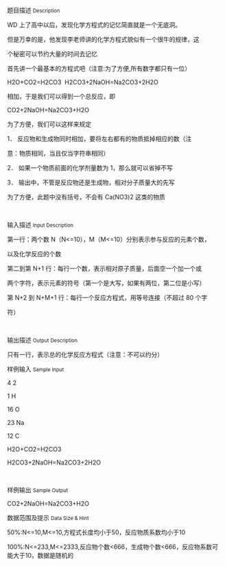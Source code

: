 <div class="panel panel-default">
<div class="area-title">
<span>
题目描述
<small>Description</small>
</span></div>
<div class="panel-body">

<p>WD 上了高中以后，发现化学方程式的记忆简直就是一个无底洞。</p><p>但是万幸的是，他发现李老师讲的化学方程式貌似有一个很牛的规律，这</p><p>个秘密可以节约大量的时间去记忆</p><p>首先讲一个最基本的方程式吧（注意:为了方便,所有数字都只有一位）</p><p>H2O+CO2=H2CO3  H2CO3+2NaOH=Na2CO3+2H2O</p><p>相加，于是我们可以得到一个总反应，即</p><p>CO2+2NaOH=Na2CO3+H2O</p><p>为了方便，我们可以这样来规定</p><p>1． 反应物和生成物同时相加，要将左右都有的物质抵掉相应的数（注</p><p>意：物质相同，当且仅当字符串相同）</p><p>2． 如果一个物质前面的化学剂量数为 1，那么就可以省掉不写</p><p>3． 输出中，不管是反应物还是生成物，相对分子质量大的先写</p><p>为了方便，此题中没有括号，不会有 Ca(NO3)2 这类的物质</p><p><br></p>

</div>
</div>

<div class="panel panel-default">
<div class="area-title">
<span>
输入描述
<small>Input Description</small>
</span></div>
<div class="panel-body">
<p>第一行：两个数 N（N&lt;=10），M（M&lt;=10）分别表示参与反应的元素个数，</p><p>以及化学反应的个数</p><p>第二到第 N+1 行：每行一个数，表示相对原子质量，后面空一个加一个或</p><p>两个字符，表示元素的符号（第一个是大写，如果有两位，第二位是小写）</p><p>第 N+2 到 N+M+1 行：每行一个反应方程式，用等号连接（不超过 80 个字</p><p>符）</p><p><br></p>

</div>
</div>
<div  class="panel panel-default">
<div class="area-title">
<span>
输出描述
<small>Output Description</small>
</span></div>
<div class="panel-body">

<p>只有一行，表示总的化学反应方程式（注意：不可以约分）</p>

</div>
</div>


<div class="panel panel-default">
<div class="area-title">
<span>
样例输入
<small>Sample Input</small>
</span></div>
<div class="panel-body">
<p>4 2</p><p>1 H</p><p>16 O</p><p>23 Na</p><p>12 C</p><p>H2O+CO2=H2CO3</p><p>H2CO3+2NaOH=Na2CO3+2H2O</p><p><br></p>

</div>
</div>

<div class="panel panel-default">
<div class="area-title">
<span>
样例输出
<small>Sample Output</small>
</span></div>
<div class="panel-body">
<p>CO2+2NaOH=Na2CO3+H2O</p>

</div>
</div>

<div class="panel panel-default">
<div class="area-title">
<span>
数据范围及提示
<small>Data Size & Hint</small>
</span></div>
<div class="panel-body">
<p>50%:N&lt;=10,M&lt;=10,方程式长度均小于50，反应物质系数均小于10</p><p>100%:N&lt;=233,M&lt;=2333,反应物个数&lt;666，生成物个数&lt;666，反应物系数可能大于10，数据是随机的<br></p>
</div>
</div>
